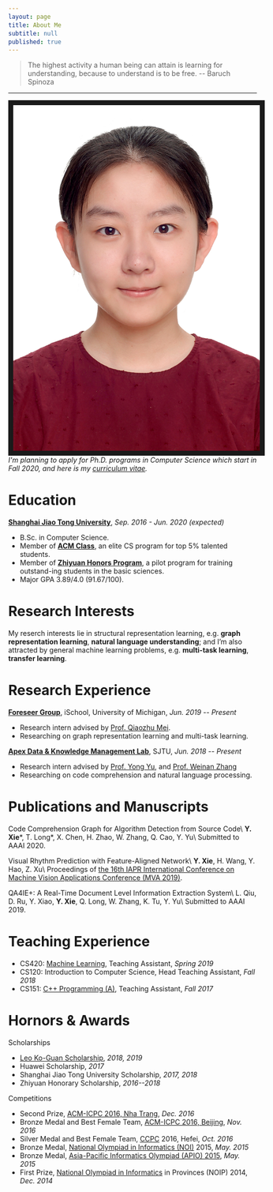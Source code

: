 ```yaml
---
layout: page
title: About Me
subtitle: null
published: true
---
```



> The highest activity a human being can attain is learning for understanding, because to understand is to be free. -- Baruch Spinoza

----------------------------

<img align="left" src="/img/photo.png" height="700" width="500" border="10">


*I'm planning to apply for Ph.D. programs in Computer Science which start in Fall 2020, and here is my [curriculum vitae](https://raw.githubusercontent.com/yutxie/yutxie.github.io/master/files/Yutong%20Xie.pdf).*

# Education

[**Shanghai Jiao Tong University**](https://www.sjtu.edu.cn/), *Sep. 2016 - Jun. 2020 (expected)*

- B.Sc. in Computer Science.
- Member of [**ACM Class**](https://acm.sjtu.edu.cn/), an elite CS program for top 5% talented students.
- Member of [**Zhiyuan Honors Program**](https://zhiyuan.sjtu.edu.cn/), a pilot program for training outstand-ing students in the basic sciences.
- Major GPA 3.89/4.0 (91.67/100).

# Research Interests

My reserch interests lie in structural representation learning, e.g. **graph representation learning**, **natural language understanding**; and I’m also attracted by general machine learning problems, e.g. **multi-task learning**, **transfer learning**.


# Research Experience

[**Foreseer Group**](http://foreseer.si.umich.edu/), iSchool, University of Michigan, *Jun. 2019 -- Present*

- Research intern advised by [Prof. Qiaozhu Mei](http://www-personal.umich.edu/~qmei/).
- Researching on graph representation learning and multi-task learning.

[**Apex Data & Knowledge Management Lab**](http://apex.sjtu.edu.cn), SJTU, *Jun. 2018 -- Present*

- Research intern advised by [Prof. Yong Yu](http://apex.sjtu.edu.cn/members/yyu), and [Prof. Weinan Zhang](http://wnzhang.net/)
- Researching on code comprehension and  natural language processing.

# Publications and Manuscripts

Code Comprehension Graph for Algorithm Detection from Source Code\\
**Y. Xie**\*, T. Long\*, X. Chen, H. Zhao, W. Zhang, Q. Cao, Y. Yu\\
Submitted to AAAI 2020. 

Visual Rhythm Prediction with Feature-Aligned Network\\
**Y. Xie**, H. Wang, Y. Hao, Z. Xu\\
Proceedings of [the 16th IAPR International Conference on Machine Vision Applications Conference (MVA 2019)](http://www.mva-org.jp/Proceedings/2019/).

QA4IE+: A Real-Time Document Level Information Extraction System\\
L. Qiu, D. Ru, Y. Xiao, **Y. Xie**, Q. Long, W. Zhang, K. Tu, Y. Yu\\
Submitted to AAAI 2019.


# Teaching Experience

- CS420: [Machine Learning](http://wnzhang.net/teaching/cs420/index.html), Teaching Assistant, *Spring 2019*
- CS120: Introduction to Computer Science, Head Teaching Assistant, *Fall 2018*
- CS151: [C++ Programming (A)](https://acm.sjtu.edu.cn/wiki/Programming_2017), Teaching Assistant, *Fall 2017*

# Hornors & Awards

Scholarships
- [Leo Ko-Guan Scholarship](http://www.leokoguanfoundation.org/), *2018, 2019*
- Huawei Scholarship, *2017*
- Shanghai Jiao Tong University Scholarship, *2017, 2018*
- Zhiyuan Honorary Scholarship, *2016--2018*

Competitions
- Second Prize, [ACM-ICPC 2016, Nha Trang](https://icpc.baylor.edu/regionals/finder/nha-trang-2016), *Dec. 2016*
- Bronze Medal and Best Female Team, [ACM-ICPC 2016, Beijing](http://acm.pku.edu.cn/icpc_pku2016/), *Nov. 2016*
- Silver Medal and Best Female Team, [CCPC](http://ccpc.io/) 2016, Hefei, *Oct. 2016*
- Bronze Medal, [National Olympiad in Informatics (NOI)](http://www.noi.cn/) 2015, *May. 2015*
- Bronze Medal, [Asia-Pacific Informatics Olympiad (APIO) 2015](http://apio2015.org/), *May. 2015*
- First Prize, [National Olympiad in Informatics](http://www.noi.cn/) in Provinces (NOIP) 2014, *Dec. 2014*
